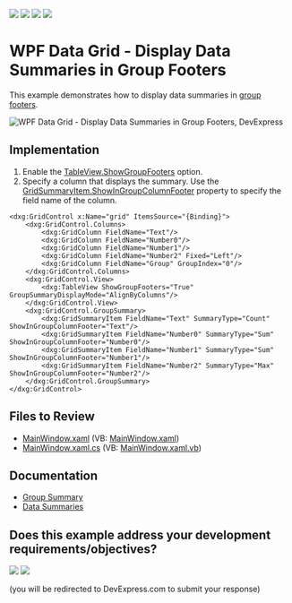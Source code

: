 <!-- default badges list -->
![](https://img.shields.io/endpoint?url=https://codecentral.devexpress.com/api/v1/VersionRange/128647637/24.2.1%2B)
[![](https://img.shields.io/badge/Open_in_DevExpress_Support_Center-FF7200?style=flat-square&logo=DevExpress&logoColor=white)](https://supportcenter.devexpress.com/ticket/details/E4626)
[![](https://img.shields.io/badge/📖_How_to_use_DevExpress_Examples-e9f6fc?style=flat-square)](https://docs.devexpress.com/GeneralInformation/403183)
[![](https://img.shields.io/badge/💬_Leave_Feedback-feecdd?style=flat-square)](#does-this-example-address-your-development-requirementsobjectives)
<!-- default badges end -->

# WPF Data Grid - Display Data Summaries in Group Footers

This example demonstrates how to display data summaries in [group footers](https://docs.devexpress.com/WPF/16114/controls-and-libraries/data-grid/visual-elements/common-elements/group-footer).

![WPF Data Grid - Display Data Summaries in Group Footers, DevExpress](https://raw.githubusercontent.com/DevExpress-Examples/dxgrid-how-to-show-group-summaries-in-a-group-footer-e4626/22.2.2%2B/i/wpf-data-grid-group-footer-devexpress.png)

## Implementation

1. Enable the [TableView.ShowGroupFooters](https://docs.devexpress.com/WPF/DevExpress.Xpf.Grid.TableView.ShowGroupFooters) option.
2. Specify a column that displays the summary. Use the [GridSummaryItem.ShowInGroupColumnFooter](https://docs.devexpress.com/WPF/DevExpress.Xpf.Grid.GridSummaryItem.ShowInGroupColumnFooter) property to specify the field name of the column.

```xaml
<dxg:GridControl x:Name="grid" ItemsSource="{Binding}">
    <dxg:GridControl.Columns>
        <dxg:GridColumn FieldName="Text"/>
        <dxg:GridColumn FieldName="Number0"/>
        <dxg:GridColumn FieldName="Number1"/>
        <dxg:GridColumn FieldName="Number2" Fixed="Left"/>
        <dxg:GridColumn FieldName="Group" GroupIndex="0"/>
    </dxg:GridControl.Columns>
    <dxg:GridControl.View>
        <dxg:TableView ShowGroupFooters="True" GroupSummaryDisplayMode="AlignByColumns"/>
    </dxg:GridControl.View>
    <dxg:GridControl.GroupSummary>
        <dxg:GridSummaryItem FieldName="Text" SummaryType="Count" ShowInGroupColumnFooter="Text"/>
        <dxg:GridSummaryItem FieldName="Number0" SummaryType="Sum" ShowInGroupColumnFooter="Number0"/>
        <dxg:GridSummaryItem FieldName="Number1" SummaryType="Sum" ShowInGroupColumnFooter="Number1"/>
        <dxg:GridSummaryItem FieldName="Number2" SummaryType="Max" ShowInGroupColumnFooter="Number2"/>
    </dxg:GridControl.GroupSummary>
</dxg:GridControl>
```

## Files to Review

* [MainWindow.xaml](./CS/GroupFootersWPF/MainWindow.xaml) (VB: [MainWindow.xaml](./VB/GroupFootersWPF/MainWindow.xaml))
* [MainWindow.xaml.cs](./CS/GroupFootersWPF/MainWindow.xaml.cs) (VB: [MainWindow.xaml.vb](./VB/GroupFootersWPF/MainWindow.xaml.vb))


## Documentation

* [Group Summary](https://docs.devexpress.com/WPF/6127/controls-and-libraries/data-grid/data-summaries/group-summary)
* [Data Summaries](https://docs.devexpress.com/WPF/7354/controls-and-libraries/data-grid/data-summaries)


<!-- feedback -->
## Does this example address your development requirements/objectives?

[<img src="https://www.devexpress.com/support/examples/i/yes-button.svg"/>](https://www.devexpress.com/support/examples/survey.xml?utm_source=github&utm_campaign=wpf-data-grid-display-summary-in-group-footer&~~~was_helpful=yes) [<img src="https://www.devexpress.com/support/examples/i/no-button.svg"/>](https://www.devexpress.com/support/examples/survey.xml?utm_source=github&utm_campaign=wpf-data-grid-display-summary-in-group-footer&~~~was_helpful=no)

(you will be redirected to DevExpress.com to submit your response)
<!-- feedback end -->
